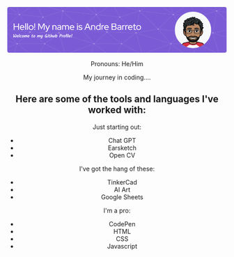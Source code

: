 ![Header](./github-header-image.png)

<div id="intro" align="center">
Pronouns: He/Him

My journey in coding....
</div>


<div id="languages" align="center">

<h2>Here are some of the tools and languages I've worked with:</h2>

Just starting out:
- Chat GPT
- Earsketch
- Open CV

I've got the hang of these:
- TinkerCad
- AI Art
- Google Sheets
  
I'm a pro:
- CodePen
- HTML
- CSS
- Javascript

</div>

